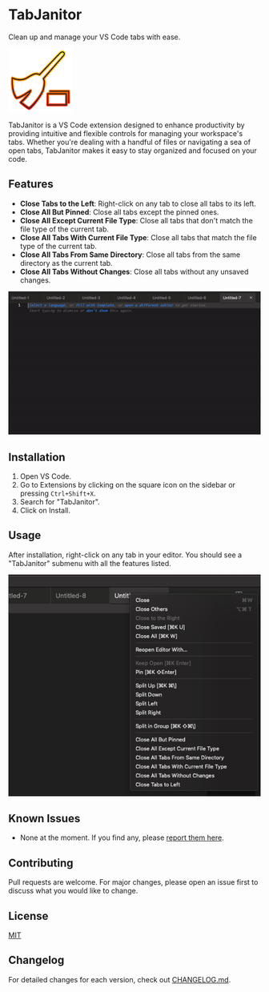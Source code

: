 # TabJanitor

Clean up and manage your VS Code tabs with ease.

![TabJanitor Logo](./assets/logo_icon.png)

TabJanitor is a VS Code extension designed to enhance productivity by providing intuitive and flexible controls for managing your workspace's tabs. Whether you're dealing with a handful of files or navigating a sea of open tabs, TabJanitor makes it easy to stay organized and focused on your code.

## Features

- **Close Tabs to the Left**: Right-click on any tab to close all tabs to its left.
- **Close All But Pinned**: Close all tabs except the pinned ones.
- **Close All Except Current File Type**: Close all tabs that don't match the file type of the current tab.
- **Close All Tabs With Current File Type**: Close all tabs that match the file type of the current tab.
- **Close All Tabs From Same Directory**: Close all tabs from the same directory as the current tab.
- **Close All Tabs Without Changes**: Close all tabs without any unsaved changes.

![TabJanitor Demo](./assets/demo.gif)

## Installation

1. Open VS Code.
2. Go to Extensions by clicking on the square icon on the sidebar or pressing `Ctrl+Shift+X`.
3. Search for "TabJanitor".
4. Click on Install.

## Usage

After installation, right-click on any tab in your editor. You should see a "TabJanitor" submenu with all the features listed.

![TabJanitor Menu](./assets/tab-janitor-menu.png)

## Known Issues

- None at the moment. If you find any, please [report them here](https://github.com/jorrikklijnsma/TabJanitor/issues).

## Contributing

Pull requests are welcome. For major changes, please open an issue first to discuss what you would like to change.

## License

[MIT](./LICENSE)

## Changelog

For detailed changes for each version, check out [CHANGELOG.md](./CHANGELOG.md).

